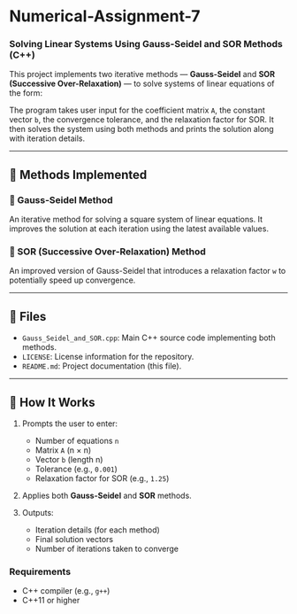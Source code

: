 # Numerical-Assignment-7

### Solving Linear Systems Using Gauss-Seidel and SOR Methods (C++)

This project implements two iterative methods — **Gauss-Seidel** and **SOR (Successive Over-Relaxation)** — to solve systems of linear equations of the form:


The program takes user input for the coefficient matrix `A`, the constant vector `b`, the convergence tolerance, and the relaxation factor for SOR. It then solves the system using both methods and prints the solution along with iteration details.

---
## 🧠 Methods Implemented

### 🔹 Gauss-Seidel Method
An iterative method for solving a square system of linear equations. It improves the solution at each iteration using the latest available values.

### 🔹 SOR (Successive Over-Relaxation) Method
An improved version of Gauss-Seidel that introduces a relaxation factor `w` to potentially speed up convergence.

---

## 📁 Files

- `Gauss_Seidel_and_SOR.cpp`: Main C++ source code implementing both methods.
- `LICENSE`: License information for the repository.
- `README.md`: Project documentation (this file).

---



## 🔧 How It Works

1. Prompts the user to enter:
   - Number of equations `n`
   - Matrix `A` (n × n)
   - Vector `b` (length n)
   - Tolerance (e.g., `0.001`)
   - Relaxation factor for SOR (e.g., `1.25`)

2. Applies both **Gauss-Seidel** and **SOR** methods.

3. Outputs:
   - Iteration details (for each method)
   - Final solution vectors
   - Number of iterations taken to converge



### Requirements
- C++ compiler (e.g., `g++`)
- C++11 or higher



